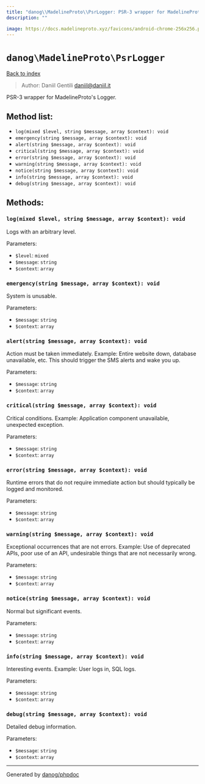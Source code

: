 ```yaml
---
title: "danog\\MadelineProto\\PsrLogger: PSR-3 wrapper for MadelineProto's Logger."
description: ""

image: https://docs.madelineproto.xyz/favicons/android-chrome-256x256.png
---
```

# `danog\MadelineProto\PsrLogger`
[Back to index](../../index.md)

> Author: Daniil Gentili <daniil@daniil.it>  
  

PSR-3 wrapper for MadelineProto's Logger.  




## Method list:
* `log(mixed $level, string $message, array $context): void`
* `emergency(string $message, array $context): void`
* `alert(string $message, array $context): void`
* `critical(string $message, array $context): void`
* `error(string $message, array $context): void`
* `warning(string $message, array $context): void`
* `notice(string $message, array $context): void`
* `info(string $message, array $context): void`
* `debug(string $message, array $context): void`

## Methods:
### `log(mixed $level, string $message, array $context): void`

Logs with an arbitrary level.


Parameters:
* `$level`: `mixed`   
* `$message`: `string`   
* `$context`: `array`   



### `emergency(string $message, array $context): void`

System is unusable.


Parameters:
* `$message`: `string`   
* `$context`: `array`   



### `alert(string $message, array $context): void`

Action must be taken immediately.
Example: Entire website down, database unavailable, etc. This should
trigger the SMS alerts and wake you up.

Parameters:
* `$message`: `string`   
* `$context`: `array`   



### `critical(string $message, array $context): void`

Critical conditions.
Example: Application component unavailable, unexpected exception.

Parameters:
* `$message`: `string`   
* `$context`: `array`   



### `error(string $message, array $context): void`

Runtime errors that do not require immediate action but should typically
be logged and monitored.


Parameters:
* `$message`: `string`   
* `$context`: `array`   



### `warning(string $message, array $context): void`

Exceptional occurrences that are not errors.
Example: Use of deprecated APIs, poor use of an API, undesirable things
that are not necessarily wrong.

Parameters:
* `$message`: `string`   
* `$context`: `array`   



### `notice(string $message, array $context): void`

Normal but significant events.


Parameters:
* `$message`: `string`   
* `$context`: `array`   



### `info(string $message, array $context): void`

Interesting events.
Example: User logs in, SQL logs.

Parameters:
* `$message`: `string`   
* `$context`: `array`   



### `debug(string $message, array $context): void`

Detailed debug information.


Parameters:
* `$message`: `string`   
* `$context`: `array`   



---
Generated by [danog/phpdoc](https://phpdoc.daniil.it)
